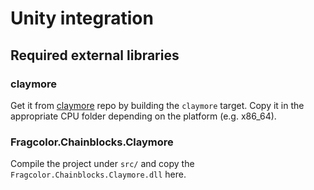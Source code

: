 # Unity integration

## Required external libraries

### claymore

Get it from [claymore](https://github.com/fragcolor-xyz/claymore) repo by building the `claymore` target.
Copy it in the appropriate CPU folder depending on the platform (e.g. x86_64).

### Fragcolor.Chainblocks.Claymore

Compile the project under `src/`  and copy the `Fragcolor.Chainblocks.Claymore.dll` here.
